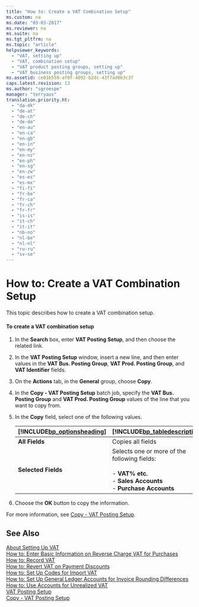 ```yaml
---
title: "How to: Create a VAT Combination Setup"
ms.custom: na
ms.date: "03-03-2017"
ms.reviewer: na
ms.suite: na
ms.tgt_pltfrm: na
ms.topic: "article"
helpviewer_keywords: 
  - "VAT, setting up"
  - "VAT, combination setup"
  - "VAT product posting groups, setting up"
  - "VAT business posting groups, setting up"
ms.assetid: ce01b559-af0f-4092-b2dc-43f7ad863c3f
caps.latest.revision: 13
ms.author: "sgroespe"
manager: "terryaus"
translation.priority.ht: 
  - "da-dk"
  - "de-at"
  - "de-ch"
  - "de-de"
  - "en-au"
  - "en-ca"
  - "en-gb"
  - "en-in"
  - "en-my"
  - "en-nz"
  - "en-ph"
  - "en-sg"
  - "en-zw"
  - "es-es"
  - "es-mx"
  - "fi-fi"
  - "fr-be"
  - "fr-ca"
  - "fr-ch"
  - "fr-fr"
  - "is-is"
  - "it-ch"
  - "it-it"
  - "nb-no"
  - "nl-be"
  - "nl-nl"
  - "ru-ru"
  - "sv-se"
---
```

# How to: Create a VAT Combination Setup
This topic describes how to create a VAT combination setup.  
  
#### To create a VAT combination setup  
  
1.  In the **Search** box, enter **VAT Posting Setup**, and then choose the related link.  
  
2.  In the **VAT Posting Setup** window, insert a new line, and then enter values in the **VAT Bus. Posting Group**, **VAT Prod. Posting Group**, and **VAT Identifier** fields.  
  
3.  On the **Actions** tab, in the **General** group, choose **Copy**.  
  
4.  In the **Copy \- VAT Posting Setup** batch job, specify the **VAT Bus. Posting Group** and **VAT Prod. Posting Group** values of the line that you want to copy from.  
  
5.  In the **Copy** field, select one of the following values.  
  
    |[!INCLUDE[bp_optionsheading](../DesignAndEngineering/includes/bp_optionsheading_md.md)]|[!INCLUDE[bp_tabledescription](../ApplicationDesign/includes/bp_tabledescription_md.md)]|  
    |-------------------------------------|---------------------------------------|  
    |**All Fields**|Copies all fields|  
    |**Selected Fields**|Selects one or more of the following fields:<br /><br /> -   **VAT% etc.**<br />-   **Sales Accounts**<br />-   **Purchase Accounts**|  
  
6.  Choose the **OK** button to copy the information.  
  
 For more information, see [Copy \- VAT Posting Setup](../Topic/\($%20B_85%20Copy%20-%20VAT%20Posting%20Setup%20$\).md).  
  
## See Also  
 [About Setting Up VAT](../Finance/about-setting-up-vat.md)   
 [How to: Enter Basic Information on Reverse Charge VAT for Purchases](../Finance/how-to-enter-basic-information-on-reverse-charge-vat-for-purchases.md)   
 [How to: Record VAT](../Finance/how-to-record-vat.md)   
 [How to: Revert VAT on Payment Discounts](../Finance/how-to-revert-vat-on-payment-discounts.md)   
 [How to: Set Up Codes for Import VAT](../Finance/how-to-set-up-codes-for-import-vat.md)   
 [How to: Set Up General Ledger Accounts for Invoice Rounding Differences](../Finance/how-to-set-up-general-ledger-accounts-for-invoice-rounding-differences.md)   
 [How to: Use Accounts for Unrealized VAT](../Finance/how-to-use-accounts-for-unrealized-vat.md)   
 [VAT Posting Setup](assetId:///a96dd9fe-bfcb-46d8-874f-1046a0dcc1f7)   
 [Copy \- VAT Posting Setup](../Topic/\($%20B_85%20Copy%20-%20VAT%20Posting%20Setup%20$\).md)